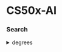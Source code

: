 # CS50x-AI
### Search

<details>
    <summary>degrees</summary>
    <br>
    <main class="col-md" style="margin-bottom: 564px; margin-top: 82px;">

<a data-id="" id="degrees" style="top: -82px;"></a><h1><a data-id="" href="#degrees">Degrees</a></h1>

<p>Write a program that determines how many “degrees of separation” apart two actors are.</p>

<div class="language-plaintext highlighter-rouge"><div class="highlight"><pre class="highlight"><code>$ python degrees.py large
Loading data...
Data loaded.
Name: Emma Watson
Name: Jennifer Lawrence
3 degrees of separation.
1: Emma Watson and Brendan Gleeson starred in Harry Potter and the Order of the Phoenix
2: Brendan Gleeson and Michael Fassbender starred in Trespass Against Us
3: Michael Fassbender and Jennifer Lawrence starred in X-Men: First Class
</code></pre></div></div>

<a data-id="" id="background" style="top: -82px;"></a><h2><a data-id="" href="#background">Background</a></h2>

<p>According to the <a href="https://en.wikipedia.org/wiki/Six_Degrees_of_Kevin_Bacon">Six Degrees of Kevin Bacon</a> game, anyone in the Hollywood film industry can be connected to Kevin Bacon within six steps, where each step consists of finding a film that two actors both starred in.</p>

<p>In this problem, we’re interested in finding the shortest path between any two actors by choosing a sequence of movies that connects them. For example, the shortest path between Jennifer Lawrence and Tom Hanks is 2: Jennifer Lawrence is connected to Kevin Bacon by both starring in “X-Men: First Class,” and Kevin Bacon is connected to Tom Hanks by both starring in “Apollo 13.”</p>

<p>We can frame this as a search problem: our states are people. Our actions are movies, which take us from one actor to another (it’s true that a movie could take us to multiple different actors, but that’s okay for this problem). Our initial state and goal state are defined by the two people we’re trying to connect. By using breadth-first search, we can find the shortest path from one actor to another.</p>
Specification
<a data-id="" id="understanding" style="top: -82px;"></a><h2><a data-id="" href="#understanding">Understanding</a></h2>

<p>The distribution code contains two sets of CSV data files: one set in the <code class="language-plaintext highlighter-rouge">large</code> directory and one set in the <code class="language-plaintext highlighter-rouge">small</code> directory. Each contains files with the same names, and the same structure, but <code class="language-plaintext highlighter-rouge">small</code> is a much smaller dataset for ease of testing and experimentation.</p>

<p>Each dataset consists of three CSV files. A CSV file, if unfamiliar, is just a way of organizing data in a text-based format: each row corresponds to one data entry, with commas in the row separating the values for that entry.</p>

<p>Open up <code class="language-plaintext highlighter-rouge">small/people.csv</code>. You’ll see that each person has a unique <code class="language-plaintext highlighter-rouge">id</code>, corresponding with their <code class="language-plaintext highlighter-rouge">id</code> in <a href="https://www.imdb.com/">IMDb</a>’s database. They also have a <code class="language-plaintext highlighter-rouge">name</code>, and a <code class="language-plaintext highlighter-rouge">birth</code> year.</p>

<p>Next, open up <code class="language-plaintext highlighter-rouge">small/movies.csv</code>. You’ll see here that each movie also has a unique <code class="language-plaintext highlighter-rouge">id</code>, in addition to a <code class="language-plaintext highlighter-rouge">title</code> and the <code class="language-plaintext highlighter-rouge">year</code> in which the movie was released.</p>

<p>Now, open up <code class="language-plaintext highlighter-rouge">small/stars.csv</code>. This file establishes a relationship between the people in <code class="language-plaintext highlighter-rouge">people.csv</code> and the movies in <code class="language-plaintext highlighter-rouge">movies.csv</code>. Each row is a pair of a <code class="language-plaintext highlighter-rouge">person_id</code> value and <code class="language-plaintext highlighter-rouge">movie_id</code> value. The first row (ignoring the header), for example, states that the person with id 102 starred in the movie with id 104257. Checking that against <code class="language-plaintext highlighter-rouge">people.csv</code> and <code class="language-plaintext highlighter-rouge">movies.csv</code>, you’ll find that this line is saying that Kevin Bacon starred in the movie “A Few Good Men.”</p>

<p>Next, take a look at <code class="language-plaintext highlighter-rouge">degrees.py</code>. At the top, several data structures are defined to store information from the CSV files. The <code class="language-plaintext highlighter-rouge">names</code> dictionary is a way to look up a person by their name: it maps names to a set of corresponding ids (because it’s possible that multiple actors have the same name). The <code class="language-plaintext highlighter-rouge">people</code> dictionary maps each person’s id to another dictionary with values for the person’s <code class="language-plaintext highlighter-rouge">name</code>, <code class="language-plaintext highlighter-rouge">birth</code> year, and the set of all the <code class="language-plaintext highlighter-rouge">movies</code> they have starred in. And the <code class="language-plaintext highlighter-rouge">movies</code> dictionary maps each movie’s id to another dictionary with values for that movie’s <code class="language-plaintext highlighter-rouge">title</code>, release <code class="language-plaintext highlighter-rouge">year</code>, and the set of all the movie’s <code class="language-plaintext highlighter-rouge">stars</code>. The <code class="language-plaintext highlighter-rouge">load_data</code> function loads data from the CSV files into these data structures.</p>

<p>The <code class="language-plaintext highlighter-rouge">main</code> function in this program first loads data into memory (the directory from which the data is loaded can be specified by a command-line argument). Then, the function prompts the user to type in two names. The <code class="language-plaintext highlighter-rouge">person_id_for_name</code> function retrieves the id for any person (and handles prompting the user to clarify, in the event that multiple people have the same name). The function then calls the <code class="language-plaintext highlighter-rouge">shortest_path</code> function to compute the shortest path between the two people, and prints out the path.</p>

<p>The <code class="language-plaintext highlighter-rouge">shortest_path</code> function, however, is left unimplemented. That’s where you come in!</p>

<a data-id="" id="specification" style="top: -82px;"></a><h2><a data-id="" href="#specification">Specification</a></h2>

<div class="alert alert-warning" data-alert="warning" role="alert"><p>An automated tool assists the staff in enforcing the constraints in the below specification. Your submission will fail if any of these are not handled properly, if you import modules other than those explicitly allowed, or if you modify functions other than as permitted.</p></div>

<p>Complete the implementation of the <code class="language-plaintext highlighter-rouge">shortest_path</code> function such that it returns the shortest path from the person with id <code class="language-plaintext highlighter-rouge">source</code> to the person with the id <code class="language-plaintext highlighter-rouge">target</code>.</p>

<ul class="fa-ul">
  <li data-marker="*"><span class="fa-li"><i class="fas fa-square"></i></span>Assuming there is a path from the <code class="language-plaintext highlighter-rouge">source</code> to the <code class="language-plaintext highlighter-rouge">target</code>, your function should return a list, where each list item is the next <code class="language-plaintext highlighter-rouge">(movie_id, person_id)</code> pair in the path from the source to the target. Each pair should be a tuple of two strings.
    <ul class="fa-ul">
      <li data-marker="*"><span class="fa-li"><i class="fas fa-square"></i></span>For example, if the return value of <code class="language-plaintext highlighter-rouge">shortest_path</code> were <code class="language-plaintext highlighter-rouge">[(1, 2), (3, 4)]</code>, that would mean that the source starred in movie 1 with person 2, person 2 starred in movie 3 with person 4, and person 4 is the target.</li>
    </ul>
  </li>
  <li data-marker="*"><span class="fa-li"><i class="fas fa-square"></i></span>If there are multiple paths of minimum length from the source to the target, your function can return any of them.</li>
  <li data-marker="*"><span class="fa-li"><i class="fas fa-square"></i></span>If there is no possible path between two actors, your function should return <code class="language-plaintext highlighter-rouge">None</code>.</li>
  <li data-marker="*"><span class="fa-li"><i class="fas fa-square"></i></span>You may call the <code class="language-plaintext highlighter-rouge">neighbors_for_person</code> function, which accepts a person’s id as input, and returns a set of <code class="language-plaintext highlighter-rouge">(movie_id, person_id)</code> pairs for all people who starred in a movie with a given person.</li>
</ul>

<p>You should not modify anything else in the file other than the <code class="language-plaintext highlighter-rouge">shortest_path</code> function, though you may write additional functions and/or import other Python standard library modules.</p>


</main>

  </details>

